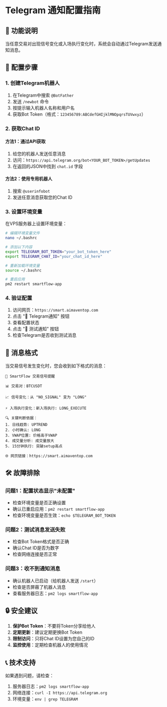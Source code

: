 # Telegram 通知配置指南

## 📱 功能说明

当任意交易对出现信号变化或入场执行变化时，系统会自动通过Telegram发送通知消息。

## 🔧 配置步骤

### 1. 创建Telegram机器人

1. 在Telegram中搜索 `@BotFather`
2. 发送 `/newbot` 命令
3. 按提示输入机器人名称和用户名
4. 获取Bot Token（格式：`123456789:ABCdefGHIjklMNOpqrsTUVwxyz`）

### 2. 获取Chat ID

#### 方法1：通过API获取
1. 给您的机器人发送任意消息
2. 访问：`https://api.telegram.org/bot<YOUR_BOT_TOKEN>/getUpdates`
3. 在返回的JSON中找到 `chat.id` 字段

#### 方法2：使用专用机器人
1. 搜索 `@userinfobot`
2. 发送任意消息获取您的Chat ID

### 3. 设置环境变量

在VPS服务器上设置环境变量：

```bash
# 编辑环境变量文件
nano ~/.bashrc

# 添加以下内容
export TELEGRAM_BOT_TOKEN="your_bot_token_here"
export TELEGRAM_CHAT_ID="your_chat_id_here"

# 重新加载环境变量
source ~/.bashrc

# 重启应用
pm2 restart smartflow-app
```

### 4. 验证配置

1. 访问网页：`https://smart.aimaventop.com`
2. 点击 "📱 Telegram通知" 按钮
3. 查看配置状态
4. 点击 "🧪 测试通知" 按钮
5. 检查Telegram是否收到测试消息

## 📨 消息格式

当交易信号发生变化时，您会收到如下格式的消息：

```
🚨 SmartFlow 交易信号提醒

📊 交易对：BTCUSDT

📈 信号变化：从 "NO_SIGNAL" 变为 "LONG"

⚡ 入场执行变化：新入场执行: LONG_EXECUTE

🔍 关键判断依据：
1. 日线趋势: UPTREND
2. 小时确认: LONG
3. VWAP位置: 价格高于VWAP
4. 成交量分析: 成交量放大
5. 15分钟执行: 突破setup高点

🌐 网页链接：https://smart.aimaventop.com
```

## 🛠️ 故障排除

### 问题1：配置状态显示"未配置"
- 检查环境变量是否正确设置
- 确认已重启应用：`pm2 restart smartflow-app`
- 检查环境变量是否生效：`echo $TELEGRAM_BOT_TOKEN`

### 问题2：测试消息发送失败
- 检查Bot Token格式是否正确
- 确认Chat ID是否为数字
- 检查网络连接是否正常

### 问题3：收不到通知消息
- 确认机器人已启动（给机器人发送 `/start`）
- 检查是否屏蔽了机器人消息
- 查看服务器日志：`pm2 logs smartflow-app`

## 🔒 安全建议

1. **保护Bot Token**：不要将Token分享给他人
2. **定期更新**：建议定期更换Bot Token
3. **限制访问**：只将Chat ID设置为您自己的ID
4. **监控使用**：定期检查机器人的使用情况

## 📞 技术支持

如果遇到问题，请检查：
1. 服务器日志：`pm2 logs smartflow-app`
2. 网络连接：`curl -I https://api.telegram.org`
3. 环境变量：`env | grep TELEGRAM`
